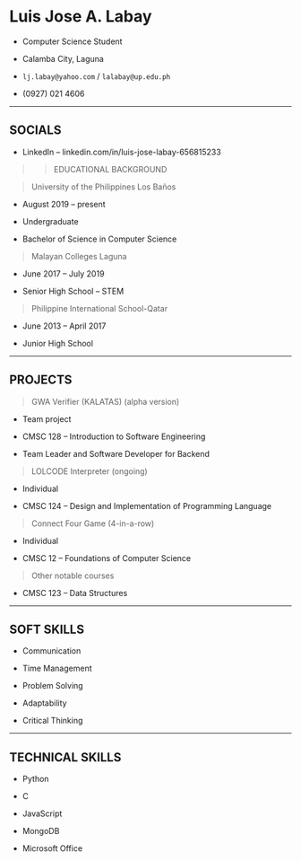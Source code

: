 # Luis Jose A. Labay

- Computer Science Student

- Calamba City, Laguna

- `lj.labay@yahoo.com` / `lalabay@up.edu.ph`

- (0927) 021 4606


---

## SOCIALS
- LinkedIn – linkedin.com/in/luis-jose-labay-656815233

>> EDUCATIONAL BACKGROUND

> University of the Philippines Los Baños

 - August 2019 – present

- Undergraduate

- Bachelor of Science in Computer Science

> Malayan Colleges Laguna

- June 2017 – July 2019

- Senior High School – STEM

> Philippine International School-Qatar

- June 2013 – April 2017

- Junior High School


---

## PROJECTS

> GWA Verifier (KALATAS) (alpha version)

- Team project

- CMSC 128 – Introduction to Software Engineering

- Team Leader and Software Developer for Backend

> LOLCODE Interpreter (ongoing)

- Individual

- CMSC 124 – Design and Implementation of Programming Language

> Connect Four Game (4-in-a-row)

- Individual

- CMSC 12 – Foundations of Computer Science

> Other notable courses

- CMSC 123 – Data Structures



---

## SOFT SKILLS

- Communication

- Time Management

- Problem Solving

- Adaptability

- Critical Thinking


---

## TECHNICAL SKILLS

- Python

- C

- JavaScript

- MongoDB

- Microsoft Office

